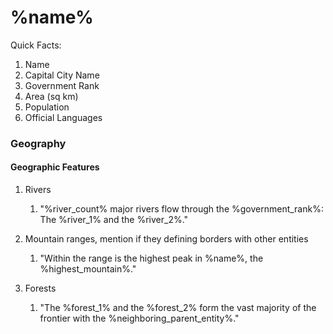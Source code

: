 # %name%

Quick Facts:
1. Name
2. Capital City Name
3. Government Rank
4. Area (sq km)
5. Population
6. Official Languages

### Geography

#### 

#### Geographic Features

1. Rivers
   1. "%river_count% major rivers flow through the %government_rank%: The %river_1% and the %river_2%."

2. Mountain ranges, mention if they defining borders with other entities
   1. "Within the range is the highest peak in %name%, the %highest_mountain%."

3. Forests
   1. "The %forest_1% and the %forest_2% form the vast majority of the frontier with the %neighboring_parent_entity%."